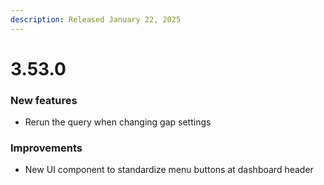 ```yaml
---
description: Released January 22, 2025
---
```


# 3.53.0

### New features

* Rerun the query when changing gap settings

### Improvements

* New UI component to standardize menu buttons at dashboard header

